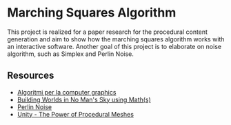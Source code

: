 Marching Squares Algorithm
===

This project is realized for a paper research for the procedural content generation and aim to show how the marching squares algorithm works with an interactive software.
Another goal of this project is to elaborate on noise algorithm, such as Simplex and Perlin Noise.

## Resources
- [Algoritmi per la computer graphics](http://www.faqs.org/faqs/graphics/algorithms-faq/)
- [Building Worlds in No Man's Sky using Math(s)](https://www.youtube.com/watch?v=C9RyEiEzMiU&t=2578s)
- [Perlin Noise](https://en.wikipedia.org/wiki/Perlin_noise)
- [Unity - The Power of Procedural Meshes](https://www.youtube.com/watch?v=8LTDFwWMlqQ)
